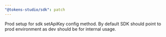 ```yaml
---
"@tokens-studio/sdk": patch
---
```


Prod setup for sdk setApiKey config method. By default SDK should point to prod environment as dev should be for internal usage. 
